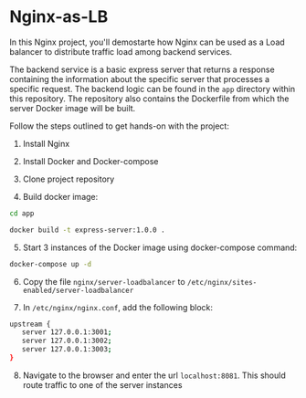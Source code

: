# Nginx-as-LB
In this Nginx project, you'll demostarte how Nginx can be used as a Load balancer to distribute traffic load among backend services.

The backend service is a basic express server that returns a response containing the information about the specific server that processes a specific request.
The backend logic can be found in the `app` directory within this repository. 
The repository also contains the Dockerfile from which the server Docker image will be built.

Follow the steps outlined to get hands-on with the project:

1. Install Nginx

2. Install Docker and Docker-compose

3. Clone project repository

4. Build docker image:

```bash
cd app

docker build -t express-server:1.0.0 .

```

5. Start 3 instances of the Docker image using docker-compose command:

```bash
docker-compose up -d
```

6. Copy the file `nginx/server-loadbalancer` to `/etc/nginx/sites-enabled/server-loadbalancer`

7. In `/etc/nginx/nginx.conf`, add the following block:

```bash
upstream {
   server 127.0.0.1:3001;
   server 127.0.0.1:3002;
   server 127.0.0.1:3003;
}
```

8. Navigate to the browser and enter the url `localhost:8081`. This should route traffic to one of the server instances
